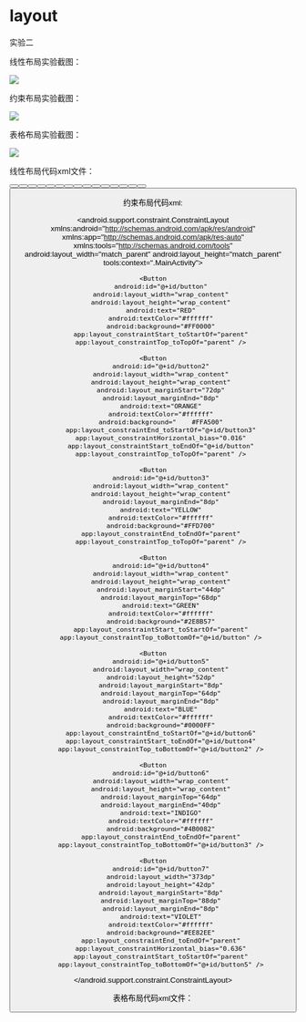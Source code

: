 # layout
实验二

线性布局实验截图：


![](https://raw.githubusercontent.com/huangzichun666/layout/master/image/XM37P%7DZ3[ED%%7B49$%7BSOC[YW.png)


约束布局实验截图：


![](https://raw.githubusercontent.com/huangzichun666/layout/master/image/sdf.png)


表格布局实验截图：


![](https://raw.githubusercontent.com/huangzichun666/layout/master/image/KG_@HN2QI[LB7EJJRETY%7BO7.png)



线性布局代码xml文件：

<LinearLayout xmlns:android="http://schemas.android.com/apk/res/android"
    xmlns:app="http://schemas.android.com/apk/res-auto"
    xmlns:tools="http://schemas.android.com/tools"
    android:layout_width="match_parent"
    android:layout_height="match_parent"
    android:orientation="vertical"
    tools:context=".MainActivity">

   <LinearLayout
       android:layout_width="match_parent"
       android:layout_height="wrap_content"
       android:orientation="horizontal">
       <Button
           android:layout_width="wrap_content"
           android:layout_height="wrap_content"
           android:textSize="10dp"
           android:text="One,One"/>
       <Button
           android:layout_width="wrap_content"
           android:layout_height="wrap_content"
           android:textSize="10dp"
           android:text="One,Two"/>
       <Button
           android:layout_width="wrap_content"
           android:layout_height="wrap_content"
           android:textSize="10dp"
           android:text="One,Three"/>
       <Button
           android:layout_width="wrap_content"
           android:layout_height="wrap_content"
           android:textSize="10dp"
           android:text="One,Four"/>
   </LinearLayout>
    <LinearLayout
        android:layout_width="match_parent"
        android:layout_height="wrap_content"
        android:orientation="horizontal">
        <Button
            android:layout_width="wrap_content"
            android:layout_height="wrap_content"
            android:textSize="10dp"
            android:text="Two,One"/>
        <Button
            android:layout_width="wrap_content"
            android:layout_height="wrap_content"
            android:textSize="10dp"
            android:text="Two,Two"/>
        <Button
            android:layout_width="wrap_content"
            android:layout_height="wrap_content"
            android:textSize="10dp"
            android:text="Two,Three"/>
        <Button
            android:layout_width="wrap_content"
            android:layout_height="wrap_content"
            android:textSize="10dp"
            android:text="Two,Four"/>
    </LinearLayout>
    <LinearLayout
        android:layout_width="match_parent"
        android:layout_height="wrap_content"
        android:orientation="horizontal">
        <Button
            android:layout_width="wrap_content"
            android:layout_height="wrap_content"
            android:textSize="10dp"
            android:text="Three,One"/>
        <Button
            android:layout_width="wrap_content"
            android:layout_height="wrap_content"
            android:textSize="10dp"
            android:text="Three,Two"/>
        <Button
            android:layout_width="wrap_content"
            android:layout_height="wrap_content"
            android:textSize="10dp"
            android:text="Three,Three"/>
        <Button
            android:layout_width="wrap_content"
            android:layout_height="wrap_content"
            android:textSize="10dp"
            android:text="Three,Four"/>
    </LinearLayout>
    <LinearLayout
        android:layout_width="match_parent"
        android:layout_height="wrap_content"
        android:orientation="horizontal">
        <Button
            android:layout_width="wrap_content"
            android:layout_height="wrap_content"
            android:textSize="10dp"
            android:text="Four,One"/>
        <Button
            android:layout_width="wrap_content"
            android:layout_height="wrap_content"
            android:textSize="10dp"
            android:text="Four,Two"/>
        <Button
            android:layout_width="wrap_content"
            android:layout_height="wrap_content"
            android:textSize="10dp"
            android:text="Four,Three"/>
        <Button
            android:layout_width="wrap_content"
            android:layout_height="wrap_content"
            android:textSize="10dp"
            android:text="Four,Four"/>
    </LinearLayout>
</LinearLayout>



约束布局代码xml:
<?xml version="1.0" encoding="utf-8"?>
<android.support.constraint.ConstraintLayout
    xmlns:android="http://schemas.android.com/apk/res/android"
    xmlns:app="http://schemas.android.com/apk/res-auto"
    xmlns:tools="http://schemas.android.com/tools"
    android:layout_width="match_parent"
    android:layout_height="match_parent"
    tools:context=".MainActivity">

    <Button
        android:id="@+id/button"
        android:layout_width="wrap_content"
        android:layout_height="wrap_content"
        android:text="RED"
        android:textColor="#ffffff"
        android:background="#FF0000"
        app:layout_constraintStart_toStartOf="parent"
        app:layout_constraintTop_toTopOf="parent" />

    <Button
        android:id="@+id/button2"
        android:layout_width="wrap_content"
        android:layout_height="wrap_content"
        android:layout_marginStart="72dp"
        android:layout_marginEnd="8dp"
        android:text="ORANGE"
        android:textColor="#ffffff"
        android:background="	#FFA500"
        app:layout_constraintEnd_toStartOf="@+id/button3"
        app:layout_constraintHorizontal_bias="0.016"
        app:layout_constraintStart_toEndOf="@+id/button"
        app:layout_constraintTop_toTopOf="parent" />

    <Button
        android:id="@+id/button3"
        android:layout_width="wrap_content"
        android:layout_height="wrap_content"
        android:layout_marginEnd="8dp"
        android:text="YELLOW"
        android:textColor="#ffffff"
        android:background="#FFD700"
        app:layout_constraintEnd_toEndOf="parent"
        app:layout_constraintTop_toTopOf="parent" />

    <Button
        android:id="@+id/button4"
        android:layout_width="wrap_content"
        android:layout_height="wrap_content"
        android:layout_marginStart="44dp"
        android:layout_marginTop="68dp"
        android:text="GREEN"
        android:textColor="#ffffff"
        android:background="#2E8B57"
        app:layout_constraintStart_toStartOf="parent"
        app:layout_constraintTop_toBottomOf="@+id/button" />

    <Button
        android:id="@+id/button5"
        android:layout_width="wrap_content"
        android:layout_height="52dp"
        android:layout_marginStart="8dp"
        android:layout_marginTop="64dp"
        android:layout_marginEnd="8dp"
        android:text="BLUE"
        android:textColor="#ffffff"
        android:background="#0000FF"
        app:layout_constraintEnd_toStartOf="@+id/button6"
        app:layout_constraintStart_toEndOf="@+id/button4"
        app:layout_constraintTop_toBottomOf="@+id/button2" />

    <Button
        android:id="@+id/button6"
        android:layout_width="wrap_content"
        android:layout_height="wrap_content"
        android:layout_marginTop="64dp"
        android:layout_marginEnd="40dp"
        android:text="INDIGO"
        android:textColor="#ffffff"
        android:background="#4B0082"
        app:layout_constraintEnd_toEndOf="parent"
        app:layout_constraintTop_toBottomOf="@+id/button3" />

    <Button
        android:id="@+id/button7"
        android:layout_width="373dp"
        android:layout_height="42dp"
        android:layout_marginStart="8dp"
        android:layout_marginTop="88dp"
        android:layout_marginEnd="8dp"
        android:text="VIOLET"
        android:textColor="#ffffff"
        android:background="#EE82EE"
        app:layout_constraintEnd_toEndOf="parent"
        app:layout_constraintHorizontal_bias="0.636"
        app:layout_constraintStart_toStartOf="parent"
        app:layout_constraintTop_toBottomOf="@+id/button5" />
</android.support.constraint.ConstraintLayout>

表格布局代码xml文件：
